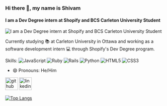 ### Hi there 👋, my name is Shivam
#### I am a Dev Degree intern at Shopify and BCS Carleton University Student
![I am a Dev Degree intern at Shopify and BCS Carleton University Student](https://user-images.githubusercontent.com/113066696/233858846-52d96d15-d82e-4f5e-b8c2-ed889117f4af.png)

Currently studying 📚 at Carleton University in Ottawa and working as a software development intern 💻 through Shopify's Dev Degree program.

Skills: ![JavaScript](https://img.shields.io/badge/javascript-%23323330.svg?style=for-the-badge&logo=javascript&logoColor=%23F7DF1E) ![Ruby](https://img.shields.io/badge/ruby-%23CC342D.svg?style=for-the-badge&logo=ruby&logoColor=white) ![Rails](https://img.shields.io/badge/rails-%23CC0000.svg?style=for-the-badge&logo=ruby-on-rails&logoColor=white) ![Python](https://img.shields.io/badge/python-3670A0?style=for-the-badge&logo=python&logoColor=ffdd54) ![HTML5](https://img.shields.io/badge/html5-%23E34F26.svg?style=for-the-badge&logo=html5&logoColor=white) ![CSS3](https://img.shields.io/badge/css3-%231572B6.svg?style=for-the-badge&logo=css3&logoColor=white)

- 😄 Pronouns: He/Him 


[<img src='https://cdn.jsdelivr.net/npm/simple-icons@3.0.1/icons/github.svg' alt='github' height='40'>](https://github.com/shivamkaravadra)  [<img src='https://cdn.jsdelivr.net/npm/simple-icons@3.0.1/icons/linkedin.svg' alt='linkedin' height='40'>](https://ca.linkedin.com/in/shivam-karavadra-64986621a?trk=public_profile_browsemap)  

[![Top Langs](https://github-readme-stats.vercel.app/api/top-langs/?username=shivamkaravadra)](https://github.com/anuraghazra/github-readme-stats)

